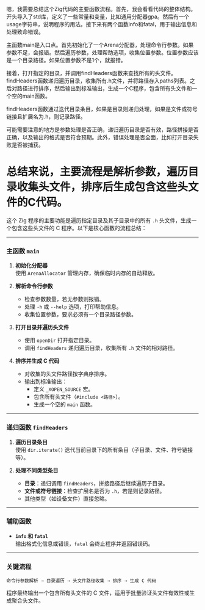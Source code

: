 嗯，我需要总结这个Zig代码的主要函数流程。首先，我会看看代码的整体结构。开头导入了std库，定义了一些常量和变量，比如通用分配器gpa。然后有一个usage字符串，说明程序的用法。接下来有两个函数info和fatal，用于输出信息和处理致命错误。

主函数main是入口点。首先初始化了一个Arena分配器，处理命令行参数。如果参数不足，会报错。然后遍历参数，处理帮助选项，收集位置参数。位置参数应该是一个目录路径。如果位置参数不是1个，就报错。

接着，打开指定的目录，并调用findHeaders函数来查找所有的头文件。findHeaders函数递归遍历目录，收集所有.h文件，并将路径存入paths列表。之后对路径进行排序，然后输出到标准输出，生成一个C程序，包含所有头文件和一个空的main函数。

findHeaders函数通过迭代目录条目，如果是目录则递归处理，如果是文件或符号链接且扩展名为.h，则记录路径。

可能需要注意的地方是参数处理是否正确，递归遍历目录是否有效，路径拼接是否正确，以及输出的格式是否符合预期。此外，错误处理是否全面，比如打开目录失败是否被捕获。

总结来说，主要流程是解析参数，遍历目录收集头文件，排序后生成包含这些头文件的C代码。
================================================
这个 Zig 程序的主要功能是遍历指定目录及其子目录中的所有 `.h` 头文件，生成一个包含这些头文件的 C 程序。以下是核心函数的流程总结：

---

### **主函数 `main`**
1. **初始化分配器**  
   使用 `ArenaAllocator` 管理内存，确保临时内存的自动释放。

2. **解析命令行参数**  
   - 检查参数数量，若无参数则报错。
   - 处理 `-h` 或 `--help` 选项，打印帮助信息。
   - 收集位置参数，要求必须有一个目录路径参数。

3. **打开目录并遍历头文件**  
   - 使用 `openDir` 打开指定目录。
   - 调用 `findHeaders` 递归遍历目录，收集所有 `.h` 文件的相对路径。

4. **排序并生成 C 代码**  
   - 对收集的头文件路径按字典序排序。
   - 输出到标准输出：
     - 定义 `_XOPEN_SOURCE` 宏。
     - 包含所有头文件（`#include <路径>`）。
     - 生成一个空的 `main` 函数。

---

### **递归函数 `findHeaders`**
1. **遍历目录条目**  
   使用 `dir.iterate()` 迭代当前目录下的所有条目（子目录、文件、符号链接等）。

2. **处理不同类型条目**  
   - **目录**：递归调用 `findHeaders`，拼接路径后继续遍历子目录。
   - **文件或符号链接**：检查扩展名是否为 `.h`，若是则记录路径。
   - 其他类型（如设备文件）直接忽略。

---

### **辅助函数**
- **`info` 和 `fatal`**  
  输出格式化信息或错误，`fatal` 会终止程序并返回错误码。

---

### **关键流程**
```
命令行参数解析 → 目录遍历 → 头文件路径收集 → 排序 → 生成 C 代码
```
程序最终输出一个包含所有头文件的 C 文件，适用于批量验证头文件有效性或生成聚合头文件。